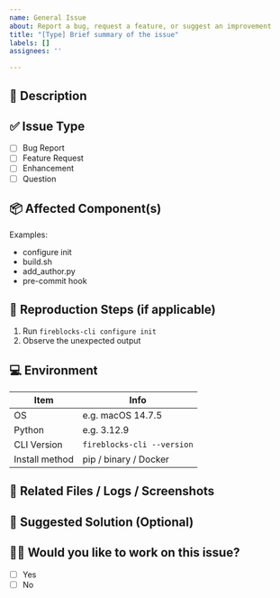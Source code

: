 ```yaml
---
name: General Issue
about: Report a bug, request a feature, or suggest an improvement
title: "[Type] Brief summary of the issue"
labels: []
assignees: ''

---
```


## 📝 Description

<!-- What happened, or what do you want to happen? -->

## ✅ Issue Type

- [ ] Bug Report
- [ ] Feature Request
- [ ] Enhancement
- [ ] Question

## 📦 Affected Component(s)

<!-- Which part of the CLI or codebase is affected? -->
Examples:
- configure init
- build.sh
- add_author.py
- pre-commit hook

## 🧪 Reproduction Steps (if applicable)

<!-- For bugs, provide steps to reproduce -->
1. Run `fireblocks-cli configure init`
2. Observe the unexpected output

## 💻 Environment

| Item       | Info               |
|------------|--------------------|
| OS         | e.g. macOS 14.7.5 |
| Python     | e.g. 3.12.9        |
| CLI Version | `fireblocks-cli --version` |
| Install method | pip / binary / Docker |

## 📎 Related Files / Logs / Screenshots

<!-- Paste logs, screenshots, or files if helpful -->

## 🤝 Suggested Solution (Optional)

<!-- If you have an idea how to fix it, share it here -->

## 🙋‍♂️ Would you like to work on this issue?

- [ ] Yes
- [ ] No
